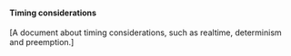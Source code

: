 #### Timing considerations

[A document about timing considerations, such as realtime, determinism and preemption.]
